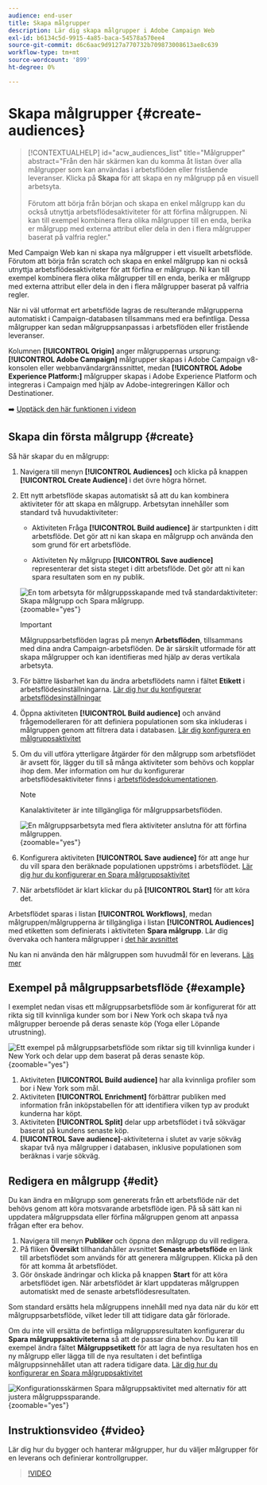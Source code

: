 ```yaml
---
audience: end-user
title: Skapa målgrupper
description: Lär dig skapa målgrupper i Adobe Campaign Web
exl-id: b6134c5d-9915-4a85-baca-54578a570ee4
source-git-commit: d6c6aac9d9127a770732b709873008613ae8c639
workflow-type: tm+mt
source-wordcount: '899'
ht-degree: 0%

---
```


# Skapa målgrupper {#create-audiences}

>[!CONTEXTUALHELP]
>id="acw_audiences_list"
>title="Målgrupper"
>abstract="Från den här skärmen kan du komma åt listan över alla målgrupper som kan användas i arbetsflöden eller fristående leveranser. Klicka på **Skapa** för att skapa en ny målgrupp på en visuell arbetsyta.<br/><br/>Förutom att börja från början och skapa en enkel målgrupp kan du också utnyttja arbetsflödesaktiviteter för att förfina målgruppen. Ni kan till exempel kombinera flera olika målgrupper till en enda, berika er målgrupp med externa attribut eller dela in den i flera målgrupper baserat på valfria regler."

<!--
[!CONTEXTUALHELP]
>id="acw_audiences_create_settings"
>title="Audience settings"
>abstract="Enter the name of the audience and additional options, then click the **Create Audience** button."-->

Med Campaign Web kan ni skapa nya målgrupper i ett visuellt arbetsflöde. Förutom att börja från scratch och skapa en enkel målgrupp kan ni också utnyttja arbetsflödesaktiviteter för att förfina er målgrupp. Ni kan till exempel kombinera flera olika målgrupper till en enda, berika er målgrupp med externa attribut eller dela in den i flera målgrupper baserat på valfria regler.

När ni väl utformat ert arbetsflöde lagras de resulterande målgrupperna automatiskt i Campaign-databasen tillsammans med era befintliga. Dessa målgrupper kan sedan målgruppsanpassas i arbetsflöden eller fristående leveranser.

Kolumnen **[!UICONTROL Origin]** anger målgruppernas ursprung: **[!UICONTROL Adobe Campaign]** målgrupper skapas i Adobe Campaign v8-konsolen eller webbanvändargränssnittet, medan **[!UICONTROL Adobe Experience Platform:]** målgrupper skapas i Adobe Experience Platform och integreras i Campaign med hjälp av Adobe-integreringen Källor och Destinationer.

➡️ [Upptäck den här funktionen i videon](#video)

## Skapa din första målgrupp {#create}

Så här skapar du en målgrupp:

1. Navigera till menyn **[!UICONTROL Audiences]** och klicka på knappen **[!UICONTROL Create Audience]** i det övre högra hörnet.

1. Ett nytt arbetsflöde skapas automatiskt så att du kan kombinera aktiviteter för att skapa en målgrupp. Arbetsytan innehåller som standard två huvudaktiviteter:

   * Aktiviteten Fråga **[!UICONTROL Build audience]** är startpunkten i ditt arbetsflöde. Det gör att ni kan skapa en målgrupp och använda den som grund för ert arbetsflöde.

   * Aktiviteten Ny målgrupp **[!UICONTROL Save audience]** representerar det sista steget i ditt arbetsflöde. Det gör att ni kan spara resultaten som en ny publik.

   ![En tom arbetsyta för målgruppsskapande med två standardaktiviteter: Skapa målgrupp och Spara målgrupp.](assets/create-audience-blank.png){zoomable="yes"}

   >[!IMPORTANT]
   >
   >Målgruppsarbetsflöden lagras på menyn **Arbetsflöden**, tillsammans med dina andra Campaign-arbetsflöden. De är särskilt utformade för att skapa målgrupper och kan identifieras med hjälp av deras vertikala arbetsyta.

1. För bättre läsbarhet kan du ändra arbetsflödets namn i fältet **Etikett** i arbetsflödesinställningarna. [Lär dig hur du konfigurerar arbetsflödesinställningar](../workflows/workflow-settings.md)

1. Öppna aktiviteten **[!UICONTROL Build audience]** och använd frågemodelleraren för att definiera populationen som ska inkluderas i målgruppen genom att filtrera data i databasen. [Lär dig konfigurera en målgruppsaktivitet](../workflows/activities/build-audience.md)

1. Om du vill utföra ytterligare åtgärder för den målgrupp som arbetsflödet är avsett för, lägger du till så många aktiviteter som behövs och kopplar ihop dem. Mer information om hur du konfigurerar arbetsflödesaktiviteter finns i [arbetsflödesdokumentationen](../workflows/activities/about-activities.md).

   >[!NOTE]
   >
   >Kanalaktiviteter är inte tillgängliga för målgruppsarbetsflöden.

   ![En målgruppsarbetsyta med flera aktiviteter anslutna för att förfina målgruppen.](assets/audience-creation-canvas.png){zoomable="yes"}

1. Konfigurera aktiviteten **[!UICONTROL Save audience]** för att ange hur du vill spara den beräknade populationen uppströms i arbetsflödet. [Lär dig hur du konfigurerar en Spara målgruppsaktivitet](../workflows/activities/save-audience.md)

1. När arbetsflödet är klart klickar du på **[!UICONTROL Start]** för att köra det.

Arbetsflödet sparas i listan **[!UICONTROL Workflows]**, medan målgruppen/målgrupperna är tillgängliga i listan **[!UICONTROL Audiences]** med etiketten som definierats i aktiviteten **Spara målgrupp**. Lär dig övervaka och hantera målgrupper i [det här avsnittet](manage-audience.md)

Nu kan ni använda den här målgruppen som huvudmål för en leverans. [Läs mer](add-audience.md)

## Exempel på målgruppsarbetsflöde {#example}

I exemplet nedan visas ett målgruppsarbetsflöde som är konfigurerat för att rikta sig till kvinnliga kunder som bor i New York och skapa två nya målgrupper beroende på deras senaste köp (Yoga eller Löpande utrustning).

![Ett exempel på målgruppsarbetsflöde som riktar sig till kvinnliga kunder i New York och delar upp dem baserat på deras senaste köp.](assets/audiences-example.png){zoomable="yes"}

1. Aktiviteten **[!UICONTROL Build audience]** har alla kvinnliga profiler som bor i New York som mål.
1. Aktiviteten **[!UICONTROL Enrichment]** förbättrar publiken med information från inköpstabellen för att identifiera vilken typ av produkt kunderna har köpt.
1. Aktiviteten **[!UICONTROL Split]** delar upp arbetsflödet i två sökvägar baserat på kundens senaste köp.
1. **[!UICONTROL Save audience]**-aktiviteterna i slutet av varje sökväg skapar två nya målgrupper i databasen, inklusive populationen som beräknas i varje sökväg.

## Redigera en målgrupp {#edit}

Du kan ändra en målgrupp som genererats från ett arbetsflöde när det behövs genom att köra motsvarande arbetsflöde igen. På så sätt kan ni uppdatera målgruppsdata eller förfina målgruppen genom att anpassa frågan efter era behov.

1. Navigera till menyn **Publiker** och öppna den målgrupp du vill redigera.
1. På fliken **Översikt** tillhandahåller avsnittet **Senaste arbetsflöde** en länk till arbetsflödet som används för att generera målgruppen. Klicka på den för att komma åt arbetsflödet.
1. Gör önskade ändringar och klicka på knappen **Start** för att köra arbetsflödet igen. När arbetsflödet är klart uppdateras målgruppen automatiskt med de senaste arbetsflödesresultaten.

Som standard ersätts hela målgruppens innehåll med nya data när du kör ett målgruppsarbetsflöde, vilket leder till att tidigare data går förlorade.

Om du inte vill ersätta de befintliga målgruppsresultaten konfigurerar du **Spara målgruppsaktiviteterna** så att de passar dina behov. Du kan till exempel ändra fältet **Målgruppsetikett** för att lagra de nya resultaten hos en ny målgrupp eller lägga till de nya resultaten i det befintliga målgruppsinnehållet utan att radera tidigare data. [Lär dig hur du konfigurerar en Spara målgruppsaktivitet](../workflows/activities/save-audience.md)

![Konfigurationsskärmen Spara målgruppsaktivitet med alternativ för att justera målgruppssparande.](assets/edit-audience-save.png){zoomable="yes"}

## Instruktionsvideo {#video}

Lär dig hur du bygger och hanterar målgrupper, hur du väljer målgrupper för en leverans och definierar kontrollgrupper.

>[!VIDEO](https://video.tv.adobe.com/v/3425861?quality=12)